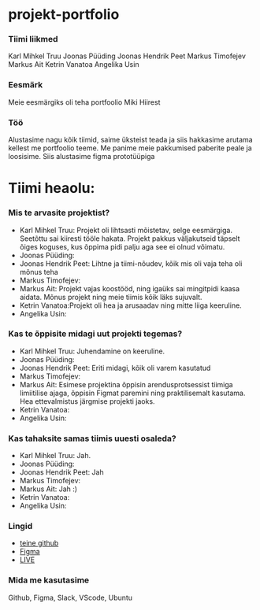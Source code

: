 # projekt-portfolio

### Tiimi liikmed

Karl Mihkel Truu
Joonas Püüding
Joonas Hendrik Peet
Markus Timofejev
Markus Ait
Ketrin Vanatoa
Angelika Usin

### Eesmärk

Meie eesmärgiks oli teha portfoolio Miki Hiirest

### Töö

Alustasime nagu kõik tiimid, saime üksteist teada ja siis hakkasime arutama kellest me portfoolio teeme. Me panime meie pakkumised paberite peale ja loosisime. Siis alustasime figma prototüüpiga

# Tiimi heaolu:

### Mis te arvasite projektist?

- Karl Mihkel Truu: Projekt oli lihtsasti mõistetav, selge eesmärgiga. Seetõttu sai kiiresti tööle hakata. Projekt pakkus väljakutseid täpselt õiges koguses, kus õppima pidi palju aga see ei olnud võimatu.
- Joonas Püüding:
- Joonas Hendrik Peet: Lihtne ja tiimi-nõudev, kõik mis oli vaja teha oli mõnus teha
- Markus Timofejev:
- Markus Ait: Projekt vajas koostööd, ning igaüks sai mingitpidi kaasa aidata. Mõnus projekt ning meie tiimis kõik läks sujuvalt.
- Ketrin Vanatoa:Projekt oli hea ja arusaadav ning mitte liiga keeruline.
- Angelika Usin:

### Kas te õppisite midagi uut projekti tegemas?

- Karl Mihkel Truu: Juhendamine on keeruline.
- Joonas Püüding:
- Joonas Hendrik Peet: Eriti midagi, kõik oli varem kasutatud
- Markus Timofejev:
- Markus Ait: Esimese projektina õppisin arendusprotsessist tiimiga limiitilise ajaga, õppisin Figmat paremini ning praktilisemalt kasutama. Hea ettevalmistus järgmise projekti jaoks.
- Ketrin Vanatoa:
- Angelika Usin:

### Kas tahaksite samas tiimis uuesti osaleda?

- Karl Mihkel Truu: Jah.
- Joonas Püüding:
- Joonas Hendrik Peet: Jah
- Markus Timofejev:
- Markus Ait: Jah :)
- Ketrin Vanatoa:
- Angelika Usin:

### Lingid

- [teine github](https://github.com/maq30/Portfolio)
- [Figma](https://www.figma.com/files/team/1037688853642240855/MikiHiirePort?fuid=771654016519768350)
- [LIVE](https://tak19pyyding.itmajakas.ee/port/)

### Mida me kasutasime

Github, Figma, Slack, VScode, Ubuntu
